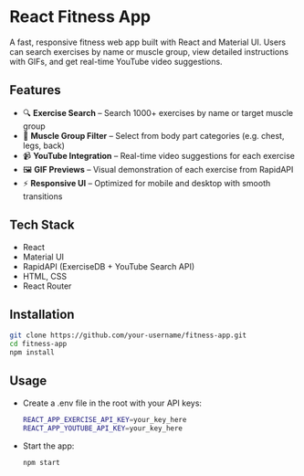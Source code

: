 # React Fitness App

A fast, responsive fitness web app built with React and Material UI. Users can search exercises by name or muscle group, view detailed instructions with GIFs, and get real-time YouTube video suggestions.

## Features

- 🔍 **Exercise Search** – Search 1000+ exercises by name or target muscle group
- 🎯 **Muscle Group Filter** – Select from body part categories (e.g. chest, legs, back)
- 📹 **YouTube Integration** – Real-time video suggestions for each exercise
- 🖼️ **GIF Previews** – Visual demonstration of each exercise from RapidAPI
- ⚡ **Responsive UI** – Optimized for mobile and desktop with smooth transitions

## Tech Stack

- React  
- Material UI  
- RapidAPI (ExerciseDB + YouTube Search API)  
- HTML, CSS  
- React Router  

## Installation

```bash
git clone https://github.com/your-username/fitness-app.git
cd fitness-app
npm install
```

## Usage
- Create a .env file in the root with your API keys:
  ```bash
  REACT_APP_EXERCISE_API_KEY=your_key_here
  REACT_APP_YOUTUBE_API_KEY=your_key_here
  ```

- Start the app:
  ```bash
  npm start


